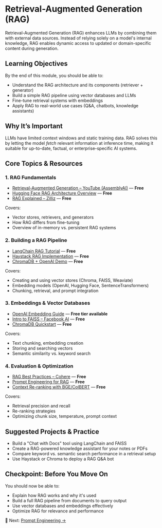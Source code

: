 # Retrieval-Augmented Generation (RAG)

Retrieval-Augmented Generation (RAG) enhances LLMs by combining them with external data sources. Instead of relying solely on a model's internal knowledge, RAG enables dynamic access to updated or domain-specific content during generation.

## Learning Objectives

By the end of this module, you should be able to:

- Understand the RAG architecture and its components (retriever + generator)
- Build a simple RAG pipeline using vector databases and LLMs
- Fine-tune retrieval systems with embeddings
- Apply RAG to real-world use cases (Q&A, chatbots, knowledge assistants)

## Why It’s Important

LLMs have limited context windows and static training data. RAG solves this by letting the model *fetch* relevant information at inference time, making it suitable for up-to-date, factual, or enterprise-specific AI systems.


## Core Topics & Resources

### 1. RAG Fundamentals

- [Retrieval-Augmented Generation – YouTube (AssemblyAI)](https://www.youtube.com/watch?v=qbIk7-JPB2c) — **Free**
- [Hugging Face RAG Architecture Overview](https://huggingface.co/blog/rag) — **Free**
- [RAG Explained – Zilliz](https://zilliz.com/blog/retrieval-augmented-generation-explained) — **Free**

Covers:
- Vector stores, retrievers, and generators
- How RAG differs from fine-tuning
- Overview of in-memory vs. persistent RAG systems

### 2. Building a RAG Pipeline

- [LangChain RAG Tutorial](https://docs.langchain.com/docs/use-cases/question-answering/) — **Free**
- [Haystack RAG Implementation](https://docs.haystack.deepset.ai/docs/rag) — **Free**
- [ChromaDB + OpenAI Demo](https://www.youtube.com/watch?v=GkZrTgV0nrw) — **Free**

Covers:
- Creating and using vector stores (Chroma, FAISS, Weaviate)
- Embedding models (OpenAI, Hugging Face, SentenceTransformers)
- Chunking, retrieval, and prompt integration

### 3. Embeddings & Vector Databases

- [OpenAI Embedding Guide](https://platform.openai.com/docs/guides/embeddings) — **Free tier available**
- [Intro to FAISS – Facebook AI](https://github.com/facebookresearch/faiss) — **Free**
- [ChromaDB Quickstart](https://docs.trychroma.com/) — **Free**

Covers:
- Text chunking, embedding creation
- Storing and searching vectors
- Semantic similarity vs. keyword search

### 4. Evaluation & Optimization

- [RAG Best Practices – Cohere](https://docs.cohere.com/docs/rag-best-practices) — **Free**
- [Prompt Engineering for RAG](https://www.promptingguide.ai/techniques/rag) — **Free**
- [Context Re-ranking with BGE/ColBERT](https://huggingface.co/spaces/mteb/leaderboard) — **Free**

Covers:
- Retrieval precision and recall
- Re-ranking strategies
- Optimizing chunk size, temperature, prompt context

## Suggested Projects & Practice

- Build a "Chat with Docs" tool using LangChain and FAISS
- Create a RAG-powered knowledge assistant for your notes or PDFs
- Compare keyword vs. semantic search performance in a retrieval setup
- Use Haystack or Chroma to deploy a RAG Q&A bot

## Checkpoint: Before You Move On

You should now be able to:

- Explain how RAG works and why it's used
- Build a full RAG pipeline from documents to query output
- Use vector databases and embeddings effectively
- Optimize RAG for relevance and performance

🔗 Next: [Prompt Engineering →](./04_prompt-engineering.md)
